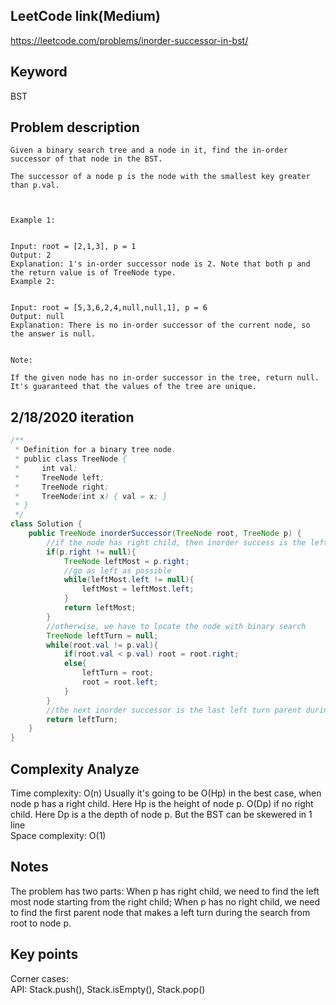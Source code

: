 ## LeetCode link(Medium)
https://leetcode.com/problems/inorder-successor-in-bst/

## Keyword
BST

## Problem description
```
Given a binary search tree and a node in it, find the in-order successor of that node in the BST.

The successor of a node p is the node with the smallest key greater than p.val.

 

Example 1:


Input: root = [2,1,3], p = 1
Output: 2
Explanation: 1's in-order successor node is 2. Note that both p and the return value is of TreeNode type.
Example 2:


Input: root = [5,3,6,2,4,null,null,1], p = 6
Output: null
Explanation: There is no in-order successor of the current node, so the answer is null.
 

Note:

If the given node has no in-order successor in the tree, return null.
It's guaranteed that the values of the tree are unique.
```
## 2/18/2020 iteration

```java
/**
 * Definition for a binary tree node.
 * public class TreeNode {
 *     int val;
 *     TreeNode left;
 *     TreeNode right;
 *     TreeNode(int x) { val = x; }
 * }
 */
class Solution {
    public TreeNode inorderSuccessor(TreeNode root, TreeNode p) {
        //if the node has right child, then inorder success is the left most element in the right branch
        if(p.right != null){
            TreeNode leftMost = p.right;
            //go as left as possible
            while(leftMost.left != null){
                leftMost = leftMost.left;
            }
            return leftMost;
        }
        //otherwise, we have to locate the node with binary search
        TreeNode leftTurn = null;
        while(root.val != p.val){
            if(root.val < p.val) root = root.right;
            else{
                leftTurn = root;
                root = root.left;
            } 
        }
        //the next inorder successor is the last left turn parent during the search
        return leftTurn;
    }
}
```

## Complexity Analyze
Time complexity: O(n) Usually it's going to be O(Hp​) in the best case, when node p has a right child. Here Hp is the height of node p. O(Dp) if no right child. Here Dp is a the depth of node p. But the BST can be skewered in 1 line\
Space complexity: O(1)

## Notes
The problem has two parts: When p has right child, we need to find the left most node starting from the right child; When p has no right child, we need to find the first parent node that makes a left turn during the search from root to node p.

## Key points
Corner cases: \
API: Stack.push(), Stack.isEmpty(), Stack.pop()

